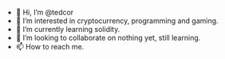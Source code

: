 - 👋 Hi, I’m @tedcor
- 👀 I’m interested in cryptocurrency, programming and gaming.
- 🌱 I’m currently learning solidity.
- 💞️ I’m looking to collaborate on nothing yet, still learning.
- 📫 How to reach me.

<!---
tedcor/tedcor is a ✨ special ✨ repository because its `README.md` (this file) appears on your GitHub profile.
You can click the Preview link to take a look at your changes.
--->
